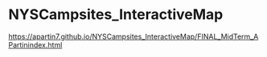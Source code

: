 # NYSCampsites_InteractiveMap
https://apartin7.github.io/NYSCampsites_InteractiveMap/FINAL_MidTerm_APartinindex.html
